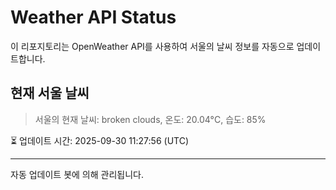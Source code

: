 
# Weather API Status

이 리포지토리는 OpenWeather API를 사용하여 서울의 날씨 정보를 자동으로 업데이트합니다.

## 현재 서울 날씨
> 서울의 현재 날씨: broken clouds, 온도: 20.04°C, 습도: 85%

⏳ 업데이트 시간: 2025-09-30 11:27:56 (UTC)

---
자동 업데이트 봇에 의해 관리됩니다.
